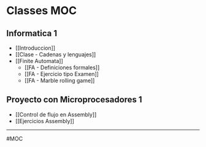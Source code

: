# Classes MOC
## Informatica 1
- [[Introduccion]]
- [[Clase - Cadenas y lenguajes]]
- [[Finite Automata]]
	- [[FA - Definiciones formales]]
	- [[FA - Ejercicio tipo Examen]]
	- [[FA - Marble rolling game]]

## Proyecto con Microprocesadores 1
- [[Control de flujo en Assembly]]
- [[Ejercicios Assembly]]

---
#MOC 